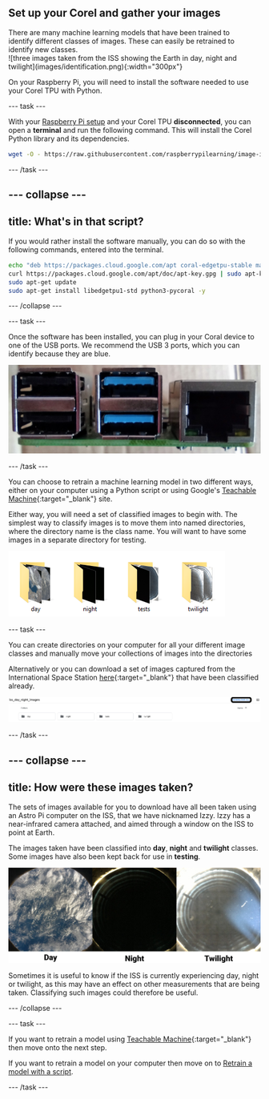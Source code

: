 ## Set up your Corel and gather your images

<div style="display: flex; flex-wrap: wrap">
<div style="flex-basis: 200px; flex-grow: 1; margin-right: 15px;">
There are many machine learning models that have been trained to identify different classes of images. These can easily be retrained to identify new classes.
</div>
<div>
![three images taken from the ISS showing the Earth in day, night and twilight](images/identification.png){:width="300px"}
</div>
</div>

On your Raspberry Pi, you will need to install the software needed to use your Corel TPU with Python.

--- task ---

With your [Raspberry Pi setup](https://projects.raspberrypi.org/en/projects/raspberry-pi-getting-started) and your Corel TPU **disconnected**, you can open a **terminal** and run the following command. This will install the Corel Python library and its dependencies.

```bash
wget -O - https://raw.githubusercontent.com/raspberrypilearning/image-id-coral/master/en/resources/install_script.sh | bash
```

--- /task ---

--- collapse ---
---
title: What's in that script?
---

If you would rather install the software manually, you can do so with the following commands, entered into the terminal.

```bash
echo "deb https://packages.cloud.google.com/apt coral-edgetpu-stable main" | sudo tee /etc/apt/sources.list.d/coral-edgetpu.list
curl https://packages.cloud.google.com/apt/doc/apt-key.gpg | sudo apt-key add -
sudo apt-get update
sudo apt-get install libedgetpu1-std python3-pycoral -y
```

--- /collapse ---

--- task ---

Once the software has been installed, you can plug in your Coral device to one of the USB ports. We recommend the USB 3 ports, which you can identify because they are blue.

![usb ports of the raspberry pi 4](images/usb_ports.jpg)

--- /task ---

You can choose to retrain a machine learning model in two different ways, either on your computer using a Python script or using Google's [Teachable Machine](https://teachablemachine.withgoogle.com/){:target="_blank"} site.

Either way, you will need a set of classified images to begin with. The simplest way to classify images is to move them into named directories, where the directory name is the class name. You will want to have some images in a separate directory for testing.

![4 directories labeled day, night, tests and twilight shown](images/directories.png)

--- task ---

You can create directories on your computer for all your different image classes and manually move your collections of images into the directories

Alternatively or you can download a set of images captured from the International Space Station [here](https://drive.google.com/drive/folders/1owb4zoZzSMld5qX0edCwZ1qZ6ypnJQ_5){:target="_blank"} that have been classified already.

![google drive showing the 4 directories to be downloaded](images/drive_download.png)

--- /task ---

--- collapse ---
---
title: How were these images taken?
---

The sets of images available for you to download have all been taken using an Astro Pi computer on the ISS, that we have nicknamed Izzy. Izzy has a near-infrared camera attached, and aimed through a window on the ISS to point at Earth.

The images taken have been classified into **day**, **night** and **twilight** classes. Some images have also been kept back for use in **testing**.

![three images taken from the ISS showing the Earth in day, night and twilight](images/identification.png)

Sometimes it is useful to know if the ISS is currently experiencing day, night or twilight, as this may have an effect on other measurements that are being taken. Classifying such images could therefore be useful.

--- /collapse ---

--- task ---

If you want to retrain a model using [Teachable Machine](https://teachablemachine.withgoogle.com/){:target="_blank"} then move onto the next step.

If you want to retrain a model on your computer then move on to [Retrain a model with a script](3).

--- /task ---